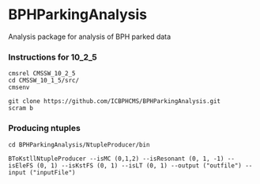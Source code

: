 # BPHParkingAnalysis
Analysis package for analysis of BPH parked data

### Instructions for 10_2_5
```
cmsrel CMSSW_10_2_5
cd CMSSW_10_1_5/src/
cmsenv

git clone https://github.com/ICBPHCMS/BPHParkingAnalysis.git
scram b
```

### Producing ntuples
```
cd BPHParkingAnalysis/NtupleProducer/bin

BToKstllNtupleProducer --isMC (0,1,2) --isResonant (0, 1, -1) --isEleFS (0, 1) --isKstFS (0, 1) --isLT (0, 1) --output ("outfile") --input ("inputFile")
```
